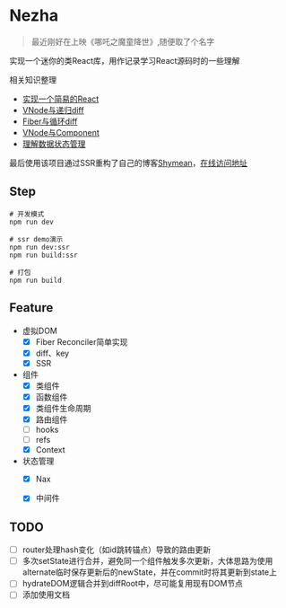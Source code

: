 Nezha
====

> 最近刚好在上映《哪吒之魔童降世》,随便取了个名字

实现一个迷你的类React库，用作记录学习React源码时的一些理解

相关知识整理
* [实现一个简易的React](https://www.shymean.com/article/%E5%AE%9E%E7%8E%B0%E4%B8%80%E4%B8%AA%E7%AE%80%E6%98%93%E7%9A%84React)
* [VNode与递归diff](https://www.shymean.com/article/VNode%E4%B8%8E%E9%80%92%E5%BD%92diff)
* [Fiber与循环diff](https://www.shymean.com/article/Fiber%E4%B8%8E%E5%BE%AA%E7%8E%AFdiff)
* [VNode与Component](https://www.shymean.com/article/VNode%E4%B8%8EComponent)
* [理解数据状态管理](https://www.shymean.com/article/%E7%90%86%E8%A7%A3%E6%95%B0%E6%8D%AE%E7%8A%B6%E6%80%81%E7%AE%A1%E7%90%86)

最后使用该项目通过SSR重构了自己的博客[Shymean](https://github.com/tangxiangmin/ShyMean)，[在线访问地址](https://www.shymean.com/)

## Step
```
# 开发模式
npm run dev

# ssr demo演示
npm run dev:ssr
npm run build:ssr

# 打包
npm run build
```

## Feature

* 虚拟DOM
    * [x] Fiber Reconciler简单实现
    * [x] diff、key
    * [x] SSR
* 组件
    * [x] 类组件
    * [x] 函数组件
    * [x] 类组件生命周期
    * [x] 路由组件
    * [ ] hooks
    * [ ] refs
    * [x] Context
* 状态管理
    * [x] Nax
    * [x] 中间件


## TODO

* [ ] router处理hash变化（如id跳转锚点）导致的路由更新
* [ ] 多次setState进行合并，避免同一个组件触发多次更新，大体思路为使用alternate临时保存更新后的newState，并在commit时将其更新到state上
* [ ] hydrateDOM逻辑合并到diffRoot中，尽可能复用现有DOM节点
* [ ] 添加使用文档
